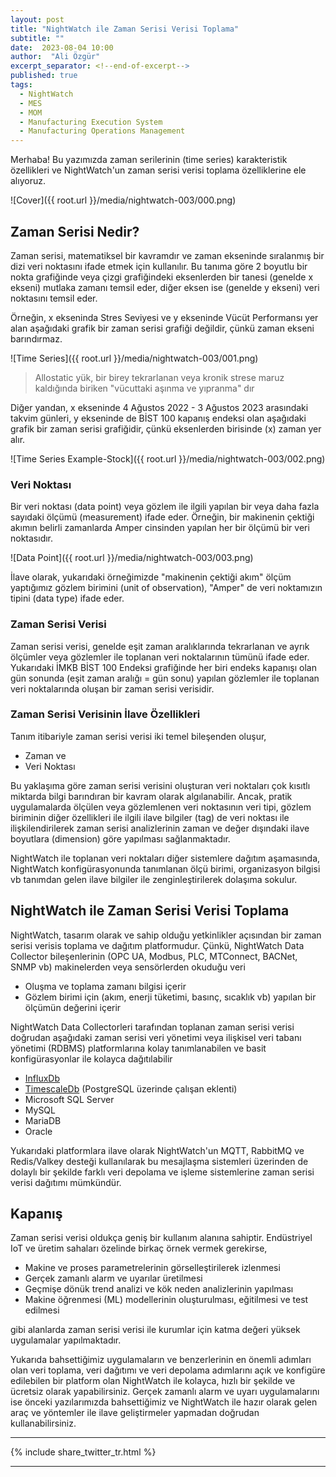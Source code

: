 ```yaml
---
layout: post
title: "NightWatch ile Zaman Serisi Verisi Toplama"
subtitle: ""
date:  2023-08-04 10:00
author:  "Ali Özgür"
excerpt_separator: <!--end-of-excerpt-->
published: true
tags:
  - NightWatch
  - MES
  - MOM
  - Manufacturing Execution System
  - Manufacturing Operations Management
---
```


Merhaba! Bu yazımızda zaman serilerinin (time series) karakteristik özellikleri ve NightWatch'un zaman serisi verisi toplama özelliklerine ele alıyoruz.

![Cover]({{ root.url }}/media/nightwatch-003/000.png)

<!--end-of-excerpt-->

## Zaman Serisi Nedir?

Zaman serisi, matematiksel bir kavramdır ve zaman ekseninde sıralanmış bir dizi veri noktasını ifade etmek için kullanılır. Bu tanıma göre 2 boyutlu bir nokta grafiğinde veya çizgi grafiğindeki eksenlerden bir tanesi (genelde x ekseni) mutlaka zamanı temsil eder, diğer eksen ise (genelde y ekseni) veri noktasını temsil eder. 

Örneğin, x ekseninda Stres Seviyesi ve y ekseninde Vücüt Performansı yer alan aşağıdaki grafik bir zaman serisi grafiği değildir, çünkü zaman ekseni barındırmaz.

![Time Series]({{ root.url }}/media/nightwatch-003/001.png)

> Allostatic yük, bir birey tekrarlanan veya kronik strese maruz kaldığında biriken "vücuttaki aşınma ve yıpranma" dır

Diğer yandan, x ekseninde 4 Ağustos 2022 - 3 Ağustos 2023 arasındaki takvim günleri, y ekseninde de BİST 100 kapanış endeksi olan aşağıdaki grafik bir zaman serisi grafiğidir, çünkü eksenlerden birisinde (x) zaman yer alır. 

![Time Series Example-Stock]({{ root.url }}/media/nightwatch-003/002.png)

### Veri Noktası

Bir veri noktası (data point) veya gözlem ile ilgili yapılan bir veya daha fazla sayıdaki ölçümü (measurement) ifade eder. Örneğin, bir makinenin çektiği akımın belirli zamanlarda Amper cinsinden yapılan her bir ölçümü bir veri noktasıdır.

![Data Point]({{ root.url }}/media/nightwatch-003/003.png)

İlave olarak, yukarıdaki örneğimizde "makinenin çektiği akım" ölçüm yaptığımız gözlem birimini (unit of observation), "Amper" de veri noktamızın tipini (data type) ifade eder. 

### Zaman Serisi Verisi 

Zaman serisi verisi, genelde eşit zaman aralıklarında tekrarlanan ve ayrık ölçümler veya gözlemler ile toplanan veri noktalarının tümünü ifade eder. Yukarıdaki İMKB BİST 100 Endeksi grafiğinde her biri endeks kapanışı olan gün sonunda (eşit zaman aralığı = gün sonu) yapılan gözlemler ile toplanan veri noktalarında oluşan bir zaman serisi verisidir.

### Zaman Serisi Verisinin İlave Özellikleri
Tanım itibariyle zaman serisi verisi iki temel bileşenden oluşur,

* Zaman ve
* Veri Noktası

Bu yaklaşıma göre zaman serisi verisini oluşturan veri noktaları çok kısıtlı miktarda bilgi barındıran bir kavram olarak algılanabilir. Ancak, pratik uygulamalarda ölçülen veya gözlemlenen veri noktasının veri tipi, gözlem biriminin diğer özellikleri ile ilgili ilave bilgiler (tag) de veri noktası ile ilişkilendirilerek zaman serisi analizlerinin zaman ve değer dışındaki ilave boyutlara (dimension) göre yapılması sağlanmaktadır. 

NightWatch ile toplanan veri noktaları diğer sistemlere dağıtım aşamasında, NightWatch konfigürasyonunda tanımlanan ölçü birimi, organizasyon bilgisi vb tanımdan gelen ilave bilgiler ile zenginleştirilerek dolaşıma sokulur. 

## NightWatch ile Zaman Serisi Verisi Toplama 

NightWatch, tasarım olarak ve sahip olduğu yetkinlikler açısından bir zaman serisi verisis toplama ve dağıtım platformudur. Çünkü, NightWatch Data Collector bileşenlerinin (OPC UA, Modbus, PLC, MTConnect, BACNet, SNMP vb) makinelerden veya sensörlerden okuduğu veri

* Oluşma ve toplama zamanı bilgisi içerir
* Gözlem birimi için (akım, enerji tüketimi, basınç, sıcaklık vb) yapılan bir ölçümün değerini içerir

NightWatch Data Collectorleri tarafından toplanan zaman serisi verisi doğrudan aşağıdaki zaman serisi veri yönetimi veya ilişkisel veri tabanı yönetimi (RDBMS) platformlarına kolay tanımlanabilen ve basit konfigürasyonlar ile kolayca dağıtılabilir 

* [InfluxDb](https://www.influxdata.com/) 
* [TimescaleDb](https://www.timescale.com/) (PostgreSQL üzerinde çalışan eklenti)
* Microsoft SQL Server
* MySQL
* MariaDB
* Oracle 

Yukarıdaki platformlara ilave olarak NightWatch'un MQTT, RabbitMQ ve Redis/Valkey desteği kullanılarak bu mesajlaşma sistemleri üzerinden de dolaylı bir şekilde farklı veri depolama ve işleme sistemlerine zaman serisi verisi dağıtımı mümkündür.

## Kapanış

Zaman serisi verisi oldukça geniş bir kullanım alanına sahiptir. Endüstriyel IoT ve üretim sahaları özelinde birkaç örnek vermek gerekirse,
* Makine ve proses parametrelerinin görselleştirilerek izlenmesi
* Gerçek zamanlı alarm ve uyarılar üretilmesi
* Geçmişe dönük trend analizi ve kök neden analizlerinin yapılması 
* Makine öğrenmesi (ML) modellerinin oluşturulması, eğitilmesi ve test edilmesi

gibi alanlarda zaman serisi verisi ile kurumlar için katma değeri yüksek uygulamalar yapılmaktadır.

Yukarıda bahsettiğimiz uygulamaların ve benzerlerinin en önemli adımları olan veri toplama, veri dağıtımı ve veri depolama adımlarını açık ve konfigüre edilebilen bir platform olan NightWatch ile kolayca, hızlı bir şekilde ve ücretsiz olarak yapabilirsiniz. Gerçek zamanlı alarm ve uyarı uygulamalarını ise önceki yazılarımızda bahsettiğimiz ve NightWatch ile hazır olarak gelen araç ve yöntemler ile ilave geliştirmeler yapmadan doğrudan kullanabilirsiniz.


***
{% include share_twitter_tr.html %}

***
